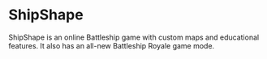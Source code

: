 
# ShipShape

ShipShape is an online Battleship game with custom maps and educational
features.  It also has an all-new Battleship Royale game mode.

